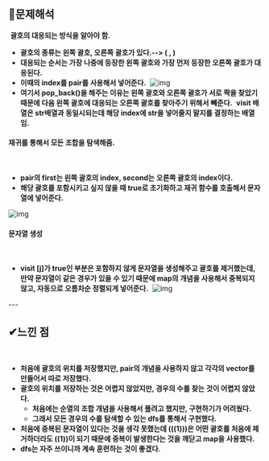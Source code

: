 ﻿## **📕문제해석**
​
**괄호의 대응되는 방식을 알아야 함.**
​
-   **괄호의 종류는 왼쪽 괄호, 오른쪽 괄호가 있다.--> ( , )**
-   **대응되는 순서는 가장 나중에 등장한 왼쪽 괄호와 가장 먼저 등장한 오른쪽 괄호가 대응된다.**
-   **이때의 index를 pair를 사용해서 넣어준다.**
​
![img](https://user-images.githubusercontent.com/99114456/179949582-259d7f4c-9445-4a68-b8ec-1848136e5799.png)
​
-   **여기서 pop\_back()을 해주는 이유는 왼쪽 괄호와 오른쪽 괄호가 서로 짝을 찾았기 때문에 다음 왼쪽 괄호에 대응되는 오른쪽 괄호를 찾아주기 위해서 빼준다.**
​
**visit 배열은 str배열과 동일시되는데 해당 index에 str을 넣어줄지 말지를 결정하는 배열임.**
​
#### **재귀를 통해서 모든 조합을 탐색해줌.**
​
-   **pair의 first는 왼쪽 괄호의 index, second는 오른쪽 괄호의 index이다.**
-   **해당 괄호를 포함시키고 싶지 않을 때 true로 초기화하고 재귀 함수를 호출해서 문자열에 넣어준다.**

![img](https://user-images.githubusercontent.com/99114456/179949632-45f1aeeb-55f3-4100-8ddf-738d4e72452c.png)​
#### **문자열 생성**
​
-   **visit \[j\]가 true인 부분은 포함하지 않게 문자열을 생성해주고 괄호를 제거했는데, 만약 문자열이 같은 경우가 있을 수 있기 때문에 map의 개념을 사용해서 중복되지 않고, 자동으로 오름차순 정렬되게 넣어준다.**
​
![img](https://user-images.githubusercontent.com/99114456/179949717-5111f4ac-8279-4f9c-8f8c-6e932fbc5ae6.png)

---​
## **✔느낀 점**
​
-   **처음에 괄호의 위치를 저장했지만, pair의 개념을 사용하지 않고 각각의 vector를 만들어서 따로 저장했다.**
-   **괄호의 위치를 저장하는 것은 어렵지 않았지만, 경우의 수를 찾는 것이 어렵지 않았다.**
    -   **처음에는 순열의 조합 개념을 사용해서 풀려고 했지만, 구현하기가 어려웠다.**
    -   **그래서 모든 경우의 수를 탐색할 수 있는 dfs를 통해서 구현했다.**
-   **처음에 중복된 문자열이 있다는 것을 생각 못했는데 (((1)))은 어떤 괄호를 처음에 제거하더라도 ((1))이 되기 때문에 중복이 발생한다는 것을 깨닫고 map을 사용했다.**
-   **dfs는 자주 쓰이니까 계속 훈련하는 것이 좋겠다.**